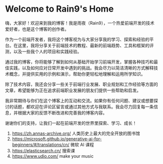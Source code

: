 # Welcome to Rain9's Home

嗨，大家好！欢迎来到我的博客！我是雨夜（Rain9），一个热爱前端开发的技术爱好者，也是这个博客的创作者。

作为一个前端开发者，我将这个博客视为与大家分享我的学习、探索和经验的平台。在这里，我将分享关于前端技术的教程、最新的前端趋势、工具和框架的评测，以及一些我个人的项目和实践经验。

通过我的博客，你将能够了解到如何从基础开始学习前端开发，掌握各种技巧和最佳实践，以及如何应对日常开发中遇到的挑战。我会尽力以简洁清晰的方式解释技术概念，并提供实用的示例和演示，帮助你更轻松地理解和运用所学知识。

除了技术内容，我还会分享一些关于前端行业发展、职业规划和工作经验等方面的文章，希望能够为正在追求前端职业发展的朋友们提供一些帮助和启发。

我非常期待与你们在这个博客上的互动和交流。如果你有任何问题、建议或想要探讨的话题，都欢迎在评论区留言或通过其他方式与我联系。我会尽力回复每一条信息，并根据大家的反馈不断改进和完善我的博客内容。

谢谢你们的支持，让我们一起在前端开发的世界里探索、学习、成长！ 


1. https://zh.annas-archive.org/  人类历史上最大的完全开放的图书馆
2. https://microsoft.github.io/generative-ai-for-beginners/#/translations/cn/ 微软 AI 课程
3. https://elasticsearch.cn/ 搜索课
4. https://www.udio.com/ make your music

